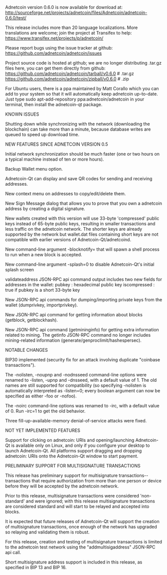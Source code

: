 Adnetcoin version 0.6.0 is now available for download at:
http://sourceforge.net/projects/adnetcoin/files/Adnetcoin/adnetcoin-0.6.0/test/

This release includes more than 20 language localizations.
More translations are welcome; join the
project at Transifex to help:
https://www.transifex.net/projects/p/adnetcoin/

Please report bugs using the issue tracker at github:
https://github.com/adnetcoin/adnetcoin/issues

Project source code is hosted at github; we are no longer
distributing .tar.gz files here, you can get them
directly from github:
https://github.com/adnetcoin/adnetcoin/tarball/v0.6.0  # .tar.gz
https://github.com/adnetcoin/adnetcoin/zipball/v0.6.0  # .zip

For Ubuntu users, there is a ppa maintained by Matt Corallo which
you can add to your system so that it will automatically keep
adnetcoin up-to-date.  Just type
sudo apt-add-repository ppa:adnetcoin/adnetcoin
in your terminal, then install the adnetcoin-qt package.


KNOWN ISSUES

Shutting down while synchronizing with the network
(downloading the blockchain) can take more than a minute,
because database writes are queued to speed up download
time.


NEW FEATURES SINCE ADNETCOIN VERSION 0.5

Initial network synchronization should be much faster
(one or two hours on a typical machine instead of ten or more
hours).

Backup Wallet menu option.

Adnetcoin-Qt can display and save QR codes for sending
and receiving addresses.

New context menu on addresses to copy/edit/delete them.

New Sign Message dialog that allows you to prove that you
own a adnetcoin address by creating a digital
signature.

New wallets created with this version will
use 33-byte 'compressed' public keys instead of
65-byte public keys, resulting in smaller
transactions and less traffic on the adnetcoin
network. The shorter keys are already supported
by the network but wallet.dat files containing
short keys are not compatible with earlier
versions of Adnetcoin-Qt/adnetcoind.

New command-line argument -blocknotify=<command>
that will spawn a shell process to run <command> 
when a new block is accepted.

New command-line argument -splash=0 to disable
Adnetcoin-Qt's initial splash screen

validateaddress JSON-RPC api command output includes
two new fields for addresses in the wallet:
pubkey : hexadecimal public key
iscompressed : true if pubkey is a short 33-byte key

New JSON-RPC api commands for dumping/importing
private keys from the wallet (dumprivkey, importprivkey).

New JSON-RPC api command for getting information about
blocks (getblock, getblockhash).

New JSON-RPC api command (getmininginfo) for getting
extra information related to mining. The getinfo
JSON-RPC command no longer includes mining-related
information (generate/genproclimit/hashespersec).



NOTABLE CHANGES

BIP30 implemented (security fix for an attack involving
duplicate "coinbase transactions").

The -nolisten, -noupnp and -nodnsseed command-line
options were renamed to -listen, -upnp and -dnsseed,
with a default value of 1. The old names are still
supported for compatibility (so specifying -nolisten
is automatically interpreted as -listen=0; every
boolean argument can now be specified as either
-foo or -nofoo).

The -noirc command-line options was renamed to
-irc, with a default value of 0. Run -irc=1 to
get the old behavior.

Three fill-up-available-memory denial-of-service
attacks were fixed.


NOT YET IMPLEMENTED FEATURES

Support for clicking on adnetcoin: URIs and
opening/launching Adnetcoin-Qt is available only on Linux,
and only if you configure your desktop to launch
Adnetcoin-Qt. All platforms support dragging and dropping
adnetcoin: URIs onto the Adnetcoin-Qt window to start
payment.


PRELIMINARY SUPPORT FOR MULTISIGNATURE TRANSACTIONS

This release has preliminary support for multisignature
transactions-- transactions that require authorization
from more than one person or device before they
will be accepted by the adnetcoin network.

Prior to this release, multisignature transactions
were considered 'non-standard' and were ignored;
with this release multisignature transactions are
considered standard and will start to be relayed
and accepted into blocks.

It is expected that future releases of Adnetcoin-Qt
will support the creation of multisignature transactions,
once enough of the network has upgraded so relaying
and validating them is robust.

For this release, creation and testing of multisignature
transactions is limited to the adnetcoin test network using
the "addmultisigaddress" JSON-RPC api call.

Short multisignature address support is included in this
release, as specified in BIP 13 and BIP 16.
